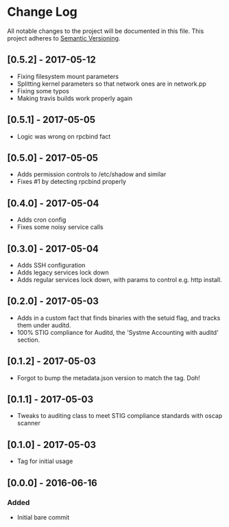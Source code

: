 # Change Log
All notable changes to the project will be documented in this file.
This project adheres to [Semantic Versioning](http://semver.org/).

## [0.5.2] - 2017-05-12
- Fixing filesystem mount parameters
- Splitting kernel parameters so that network ones are in network.pp
- Fixing some typos
- Making travis builds work properly again

## [0.5.1] - 2017-05-05
- Logic was wrong on rpcbind fact

## [0.5.0] - 2017-05-05
- Adds permission controls to /etc/shadow and similar
- Fixes #1 by detecting rpcbind properly

## [0.4.0] - 2017-05-04
- Adds cron config
- Fixes some noisy service calls

## [0.3.0] - 2017-05-04
- Adds SSH configuration
- Adds legacy services lock down
- Adds regular services lock down, with params to control e.g. http install.

## [0.2.0] - 2017-05-03
- Adds in a custom fact that finds binaries with the setuid flag, and tracks them under auditd.
- 100% STIG compliance for Auditd, the 'Systme Accounting with auditd' section.

## [0.1.2] - 2017-05-03
- Forgot to bump the metadata.json version to match the tag. Doh!

## [0.1.1] - 2017-05-03
- Tweaks to auditing class to meet STIG compliance standards with oscap scanner

## [0.1.0] - 2017-05-03
- Tag for initial usage

## [0.0.0] - 2016-06-16
### Added
- Initial bare commit
